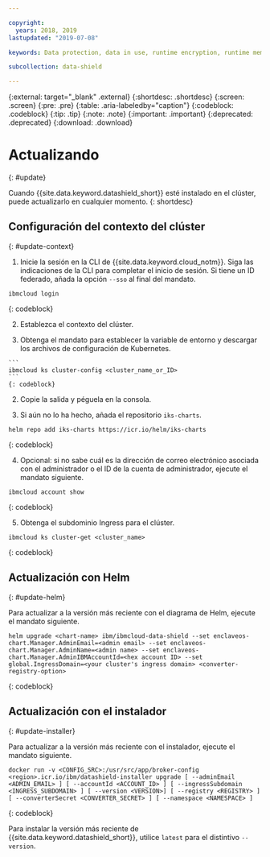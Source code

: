 ```yaml
---

copyright:
  years: 2018, 2019
lastupdated: "2019-07-08"

keywords: Data protection, data in use, runtime encryption, runtime memory encryption, encrypted memory, Intel SGX, software guard extensions, Fortanix runtime encryption

subcollection: data-shield

---
```



{:external: target="_blank" .external}
{:shortdesc: .shortdesc}
{:screen: .screen}
{:pre: .pre}
{:table: .aria-labeledby="caption"}
{:codeblock: .codeblock}
{:tip: .tip}
{:note: .note}
{:important: .important}
{:deprecated: .deprecated}
{:download: .download}

# Actualizando
{: #update}

Cuando {{site.data.keyword.datashield_short}} esté instalado en el clúster, puede actualizarlo en cualquier momento.
{: shortdesc}

## Configuración del contexto del clúster
{: #update-context}

1. Inicie la sesión en la CLI de {{site.data.keyword.cloud_notm}}. Siga las indicaciones de la CLI para completar el inicio de sesión. Si tiene un ID federado, añada la opción `--sso` al final del mandato.

  ```
  ibmcloud login
  ```
  {: codeblock}

2. Establezca el contexto del clúster.

  1. Obtenga el mandato para establecer la variable de entorno y descargar los archivos de configuración de Kubernetes.

    ```
    ibmcloud ks cluster-config <cluster_name_or_ID>
    ```
    {: codeblock}

  2. Copie la salida y péguela en la consola.

3. Si aún no lo ha hecho, añada el repositorio `iks-charts`.

  ```
  helm repo add iks-charts https://icr.io/helm/iks-charts
  ```
  {: codeblock}

4. Opcional: si no sabe cuál es la dirección de correo electrónico asociada con el administrador o el ID de la cuenta de administrador, ejecute el mandato siguiente.

  ```
  ibmcloud account show
  ```
  {: codeblock}

5. Obtenga el subdominio Ingress para el clúster.

  ```
  ibmcloud ks cluster-get <cluster_name>
  ```
  {: codeblock}

## Actualización con Helm
{: #update-helm}

Para actualizar a la versión más reciente con el diagrama de Helm, ejecute el mandato siguiente.

  ```
  helm upgrade <chart-name> ibm/ibmcloud-data-shield --set enclaveos-chart.Manager.AdminEmail=<admin email> --set enclaveos-chart.Manager.AdminName=<admin name> --set enclaveos-chart.Manager.AdminIBMAccountId=<hex account ID> --set global.IngressDomain=<your cluster's ingress domain> <converter-registry-option>
  ```
  {: codeblock}

## Actualización con el instalador
{: #update-installer}

Para actualizar a la versión más reciente con el instalador, ejecute el mandato siguiente.

  ```
  docker run -v <CONFIG_SRC>:/usr/src/app/broker-config <region>.icr.io/ibm/datashield-installer upgrade [ --adminEmail <ADMIN_EMAIL> ] [ --accountId <ACCOUNT_ID> ] [ --ingressSubdomain <INGRESS_SUBDOMAIN> ] [ --version <VERSION>] [ --registry <REGISTRY> ] [ --converterSecret <CONVERTER_SECRET> ] [ --namespace <NAMESPACE> ]
  ```
  {: codeblock}

  Para instalar la versión más reciente de {{site.data.keyword.datashield_short}}, utilice `latest` para el distintivo `--version`.


